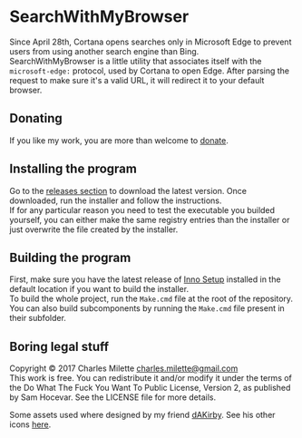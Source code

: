﻿# SearchWithMyBrowser

Since April 28th, Cortana opens searches only in Microsoft Edge to prevent users from using another search engine than Bing.  
SearchWithMyBrowser is a little utility that associates itself with the `microsoft-edge:` protocol, used by Cortana to open Edge. After parsing the request to make sure it's a valid URL, it will redirect it to your default browser.

## Donating

If you like my work, you are more than welcome to [donate](https://PayPal.me/CharlesMilette).

## Installing the program

Go to the [releases section](https://github.com/charlesmilette/SearchWithMyBrowser/releases) to download the latest version. Once downloaded, run the installer and follow the instructions.  
If for any particular reason you need to test the executable you builded yourself, you can either make the same registry entries than the installer or just overwrite the file created by the installer.

## Building the program

First, make sure you have the latest release of [Inno Setup](http://www.jrsoftware.org/isinfo.php) installed in the default location if you want to build the installer.  
To build the whole project, run the `Make.cmd` file at the root of the repository. You can also build subcomponents by running the `Make.cmd` file present in their subfolder.

## Boring legal stuff

Copyright © 2017 Charles Milette <charles.milette@gmail.com>  
This work is free. You can redistribute it and/or modify it under the terms of the Do What The Fuck You Want To Public License, Version 2, as published by Sam Hocevar. See the LICENSE file for more details.

Some assets used where designed by my friend [dAKirby](http://dakirby309.deviantart.com/). See his other icons [here](http://dakirby309.deviantart.com/art/Simply-Styled-Icon-Set-664-Icons-FREE-469662576).